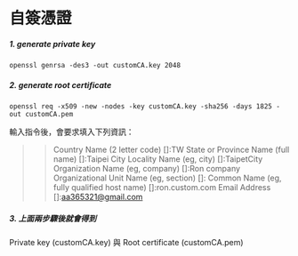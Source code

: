 # 自簽憑證
  ##### 1. generate private key
    openssl genrsa -des3 -out customCA.key 2048
  
  ##### 2. generate root certificate
    openssl req -x509 -new -nodes -key customCA.key -sha256 -days 1825 -out customCA.pem
   
   輸入指令後，會要求填入下列資訊：
   >> Country Name (2 letter code) []:TW
   >>  State or Province Name (full name) []:Taipei City
   >>  Locality Name (eg, city) []:TaipetCity
   >>  Organization Name (eg, company) []:Ron company
   >>  Organizational Unit Name (eg, section) []:
   >>  Common Name (eg, fully qualified host name) []:ron.custom.com
   >>  Email Address []:aa365321@gmail.com

  ##### 3. 上面兩步驟後就會得到
  Private key (customCA.key) 與 Root certificate (customCA.pem)